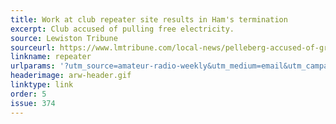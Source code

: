 ```yaml
---
title: Work at club repeater site results in Ham's termination
excerpt: Club accused of pulling free electricity.
source: Lewiston Tribune
sourceurl: https://www.lmtribune.com/local-news/pelleberg-accused-of-gross-misconduct-2147ff0a
linkname: repeater
urlparams: '?utm_source=amateur-radio-weekly&utm_medium=email&utm_campaign=newsletter'
headerimage: arw-header.gif
linktype: link
order: 5
issue: 374
---
```

